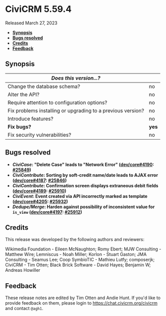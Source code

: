 # CiviCRM 5.59.4

Released March 27, 2023

- **[Synopsis](#synopsis)**
- **[Bugs resolved](#bugs)**
- **[Credits](#credits)**
- **[Feedback](#feedback)**

## <a name="synopsis"></a>Synopsis

| *Does this version...?*                                         |          |
| --------------------------------------------------------------- | -------- |
| Change the database schema?                                     | no       |
| Alter the API?                                                  | no       |
| Require attention to configuration options?                     | no       |
| Fix problems installing or upgrading to a previous version?     | no       |
| Introduce features?                                             | no       |
| **Fix bugs?**                                                   | **yes**  |
| Fix security vulnerabilities?                                   | no       |

## <a name="bugs"></a>Bugs resolved

* **_CiviCase_: "Delete Case" leads to "Network Error" ([dev/core#4190](https://lab.civicrm.org/dev/core/-/issues/4190): [#25849](https://github.com/civicrm/civicrm-core/pull/25849))**
* **_CiviContribute_: Sorting by soft-credit name/date leads to AJAX error ([dev/core#4187](https://lab.civicrm.org/dev/core/-/issues/4187): [#25846](https://github.com/civicrm/civicrm-core/pull/25846))**
* **_CiviContribute_: Confirmation screen displays extraneous debit fields ([dev/core#4189](https://lab.civicrm.org/dev/core/-/issues/4189): [#25910](https://github.com/civicrm/civicrm-core/pull/25910))**
* **_CiviEvent_: Event created via API incorrectly marked as template ([dev/core#4205](https://lab.civicrm.org/dev/core/-/issues/4205): [#25932](https://github.com/civicrm/civicrm-core/pull/25932))**
* **_Dedupe/Merge_: Harden against possibility of inconsistent value for `is_view` ([dev/core#4197](https://lab.civicrm.org/dev/core/-/issues/4197): [#25912](https://github.com/civicrm/civicrm-core/pull/25912))**

## <a name="credits"></a>Credits

This release was developed by the following authors and reviewers:

Wikimedia Foundation - Eileen McNaughton; Romy Ebert; MJW Consulting - Matthew Wire;
Lemniscus - Noah Miller; Korlon - Stuart Gaston; JMA Consulting - Seamus Lee; Coop
SymbioTIC - Mathieu Lutfy; composerjk; CiviCRM - Tim Otten; Black Brick Software - David
Hayes; Benjamin W; Andreas Howiller

## <a name="feedback"></a>Feedback

These release notes are edited by Tim Otten and Andie Hunt.  If you'd like to
provide feedback on them, please login to https://chat.civicrm.org/civicrm and
contact `@agh1`.
